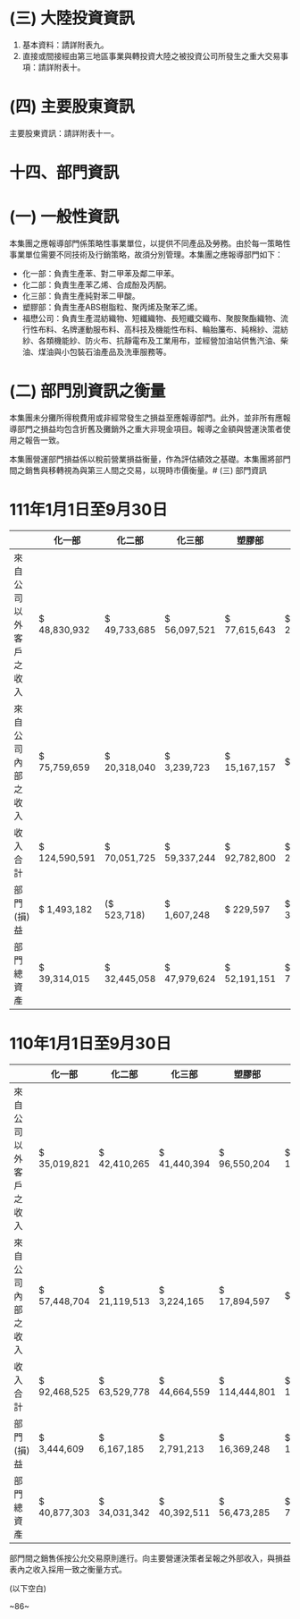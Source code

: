# (三) 大陸投資資訊

1. 基本資料：請詳附表九。
2. 直接或間接經由第三地區事業與轉投資大陸之被投資公司所發生之重大交易事項：請詳附表十。

# (四) 主要股東資訊

主要股東資訊：請詳附表十一。

# 十四、部門資訊

# (一) 一般性資訊

本集團之應報導部門係策略性事業單位，以提供不同產品及勞務。由於每一策略性事業單位需要不同技術及行銷策略，故須分別管理。本集團之應報導部門如下：

- 化一部：負責生產苯、對二甲苯及鄰二甲苯。
- 化二部：負責生產苯乙烯、合成酚及丙酮。
- 化三部：負責生產純對苯二甲酸。
- 塑膠部：負責生產ABS樹脂粒、聚丙烯及聚苯乙烯。
- 福懋公司：負責生產混紡織物、短纖織物、長短纖交織布、聚胺聚酯織物、流行性布料、名牌運動服布料、高科技及機能性布料、輪胎簾布、純棉紗、混紡紗、各類機能紗、防火布、抗靜電布及工業用布，並經營加油站供售汽油、柴油、煤油與小包裝石油產品及洗車服務等。

# (二) 部門別資訊之衡量

本集團未分攤所得稅費用或非經常發生之損益至應報導部門。此外，並非所有應報導部門之損益均包含折舊及攤銷外之重大非現金項目。報導之金額與營運決策者使用之報告一致。

本集團營運部門損益係以稅前營業損益衡量，作為評估績效之基礎。本集團將部門間之銷售與移轉視為與第三人間之交易，以現時市價衡量。# (三) 部門資訊

# 111年1月1日至9月30日

| |化一部|化二部|化三部|塑膠部|福懋公司|其他部門|調整及沖銷|合計|
|---|---|---|---|---|---|---|---|---|
|來自公司以外客戶之收入|$ 48,830,932|$ 49,733,685|$ 56,097,521|$ 77,615,643|$ 20,016,627|$ 41,634,360| |$ 293,928,768|
|來自公司內部之收入|$ 75,759,659|$ 20,318,040|$ 3,239,723|$ 15,167,157|$ 152,125|$ 14,364,053|($ 129,000,757)| |
|收入合計|$ 124,590,591|$ 70,051,725|$ 59,337,244|$ 92,782,800|$ 20,168,752|$ 55,998,413|($ 129,000,757)|$ 293,928,768|
|部門(損)益|$ 1,493,182|($ 523,718)|$ 1,607,248|$ 229,597|$ 3,411,184|$ 13,907,502|($ 1,693,643)|$ 18,431,352|
|部門總資產|$ 39,314,015|$ 32,445,058|$ 47,979,624|$ 52,191,151|$ 73,014,570|$ 453,212,068|($ 117,577,280)|$ 580,579,206|

# 110年1月1日至9月30日

| |化一部|化二部|化三部|塑膠部|福懋公司|其他部門|調整及沖銷|合計|
|---|---|---|---|---|---|---|---|---|
|來自公司以外客戶之收入|$ 35,019,821|$ 42,410,265|$ 41,440,394|$ 96,550,204|$ 17,851,314|$ 37,883,848| |$ 271,155,846|
|來自公司內部之收入|$ 57,448,704|$ 21,119,513|$ 3,224,165|$ 17,894,597|$ 212,603|$ 8,985,365|($ 108,884,947)| |
|收入合計|$ 92,468,525|$ 63,529,778|$ 44,664,559|$ 114,444,801|$ 18,063,917|$ 46,869,213|($ 108,884,947)|$ 271,155,846|
|部門(損)益|$ 3,444,609|$ 6,167,185|$ 2,791,213|$ 16,369,248|$ 1,871,220|$ 24,290,556|($ 9,987,119)|$ 44,946,912|
|部門總資產|$ 40,877,303|$ 34,031,342|$ 40,392,511|$ 56,473,285|$ 78,224,630|$ 469,782,110|($ 127,184,859)|$ 592,596,322|# (四) 部門損益之調節資訊

部門間之銷售係按公允交易原則進行。向主要營運決策者呈報之外部收入，與損益表內之收入採用一致之衡量方式。

(以下空白)

~86~